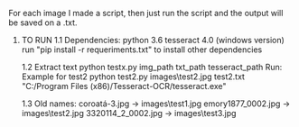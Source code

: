 For each image I made a script, then just run the script and the output will be saved on a .txt.

1. TO RUN
    1.1 Dependencies:
            python 3.6
            tesseract 4.0 (windows version)
            run "pip install -r requeriments.txt" to install other dependencies

    1.2 Extract text
        python testx.py img_path txt_path tesseract_path
        Run: Example for test2
            python test2.py images\test2.jpg test2.txt "C:/Program Files (x86)/Tesseract-OCR/tesseract.exe"

    1.3 Old names:
        coroatá-3.jpg -> images\test1.jpg
        emory1877_0002.jpg -> images\test2.jpg
        3320114_2_0002.jpg -> images\test3.jpg

